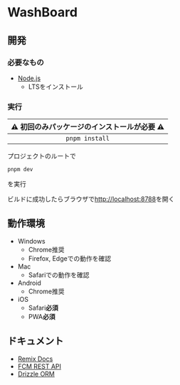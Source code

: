 # WashBoard

## 開発

### 必要なもの

- [Node.js](https://nodejs.org/en)
  - LTSをインストール

### 実行

| ⚠️ 初回のみパッケージのインストールが必要 ⚠️ |
| :----------------------------------------------: |
|                  `pnpm install`                  |

プロジェクトのルートで
```sh
pnpm dev
```
を実行

ビルドに成功したらブラウザで[http://localhost:8788](http://localhost:8788)を開く

## 動作環境

- Windows
  - Chrome推奨
  - Firefox, Edgeでの動作を確認
- Mac
  - Safariでの動作を確認
- Android
  - Chrome推奨
- iOS
  - Safari**必須**
  - PWA**必須**

## ドキュメント

- [Remix Docs](https://remix.run/docs)
- [FCM REST API](https://firebase.google.com/docs/reference/fcm/rest/v1/projects.messages?authuser=0&hl=ja)
- [Drizzle ORM](https://orm.drizzle.team/docs/overview)